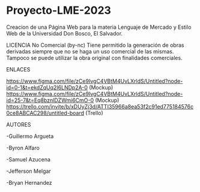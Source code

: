 # Proyecto-LME-2023

Creacion de una Página Web para la materia Lenguaje de Mercado y Estilo Web de la Universidad Don Bosco, El Salvador.

LICENCIA
No Comercial (by-nc)
Tiene permitido la generación de obras derivadas siempre que no se haga un uso comercial de las mismas. Tampoco se puede utilizar la obra original con finalidades comerciales.

ENLACES

https://www.figma.com/file/zCe9IvgC4VBtM4UvLXrldS/Untitled?node-id=0-1&t=ekdZqUq2I6LNDp2A-0 (Mockup)
https://www.figma.com/file/zCe9IvgC4VBtM4UvLXrldS/Untitled?node-id=25-7&t=Eq8bznlDZWmi6CmO-0 (Mockup)
https://trello.com/invite/b/xDUyZj3d/ATTI35966a8ea53f2c91ed775184576c0ce8ABCAC298/untitled-board (Trello)

AUTORES

-Guillermo Argueta

-Byron Alfaro

-Samuel Azucena

-Jefferson Melgar

-Bryan Hernandez

